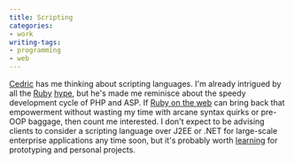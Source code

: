```yaml
---
title: Scripting
categories:
- work
writing-tags:
- programming
- web
---
```


[Cedric][1] has me thinking about scripting languages.  I'm already intrigued by all the [Ruby][2] [hype][3], but he's made me reminisce about the speedy development cycle of PHP and ASP.  If [Ruby on
the web][4] can bring back that empowerment without wasting my time with arcane syntax quirks or pre-OOP baggage, then count me interested.  I don't expect to be advising clients to consider a scripting language over J2EE or .NET for large-scale enterprise applications any time soon, but it's probably worth [learning][5] for prototyping and personal projects.

   [1]: http://www.freeroller.net/page/cbeust/20030526
   [2]: http://www.ruby-lang.org/en/
   [3]: http://www.rubycentral.com/misc/intro.html
   [4]: http://www.rubycentral.com/book/web.html
   [5]: http://www.ddj.com/documents/ddj0101b/
